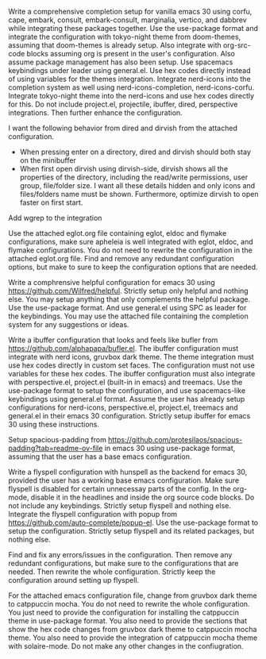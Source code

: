 Write a comprehensive completion setup for vanilla emacs 30 using corfu, cape, embark, consult, embark-consult, marginalia, vertico, and dabbrev while integrating these packages together. Use the use-package format and integrate the configuration with tokyo-night theme from doom-themes, assuming that doom-themes is already setup. Also integrate with org-src-code blocks assuming org is present in the user's configuration. Also assume package management has also been setup.  Use spacemacs keybindings under leader using general.el. Use  hex codes directly instead of using variables for the themes integration. Integrate nerd-icons into the completion system as well using nerd-icons-completion, nerd-icons-corfu. Integrate tokyo-night theme into the nerd-icons and use hex codes directly for this. Do not include project.el, projectile, ibuffer, dired, perspective integrations. Then further enhance the configuration. 


I want the following behavior from dired and dirvish from the attached configuration.
- When pressing enter on a directory, dired and dirvish should both stay on the minibuffer
- When first open dirvish using dirvish-side, dirvish shows all the properties of the directory, including the read/write permissions, user group, file/folder size. I want all these details hidden and only icons and files/folders name must be shown.
Furthermore, optimize dirvish to open faster on first start.

Add wgrep to the integration

Use the attached eglot.org file containing eglot, eldoc and flymake configurations, make sure apheleia is well integrated with eglot, eldoc, and flymake configurations. You do not need to rewrite the configuration in the attached eglot.org file. Find and remove any redundant configuration options, but make to sure to keep the configuration options that are needed.

Write a comphrensive helpful configuration for emacs 30 using https://github.com/Wilfred/helpful. Strictly setup only helpful and nothing else. You may setup anything that only complements the helpful package. Use the use-package format. And use general.el using SPC as leader for the keybindings. You may use the attached file containing the completion system for any suggestions or ideas.

Write a ibuffer configuration that looks and feels like bufler from https://github.com/alphapapa/bufler.el. The ibuffer configuration must integrate with nerd icons, gruvbox dark theme. The theme integration must use hex codes directly in custom set faces. The configuration must not use variables for these hex codes. The ibuffer configuration must also integrate with perspective.el, project.el (built-in in emacs) and treemacs. Use the use-package format to setup the configuration, and use spacemacs-like keybindings using general.el format. Assume the user has already setup configurations for nerd-icons, perspective.el, project.el, treemacs and general.el in their emacs 30 configuration. Strictly setup ibuffer for emacs 30 using these instructions.

Setup spacious-padding from https://github.com/protesilaos/spacious-padding?tab=readme-ov-file in emacs 30 using use-package format, assuming that the user has a base emacs configuration.

Write a flyspell configuration with hunspell as the backend for emacs 30, provided the user has a working base emacs configuration. Make sure flyspell is disabled for certain unnecessay parts of the config. In the org-mode, disable it in the headlines and inside the org source code blocks. Do not include any keybindings. Strictly setup flyspell and nothing else. Integrate the flyspell configuration with popup from https://github.com/auto-complete/popup-el. Use the use-package format to setup the configuration. Strictly setup flyspell and its related packages, but nothing else.

Find and fix any errors/issues in the configuration. Then remove any redundant configurations, but make sure to the configurations that are needed. Then rewrite the whole configuration. Strictly keep the configuration around setting up flyspell.


For the attached emacs configuration file, change from gruvbox dark theme to catppuccin mocha. You do not need to rewrite the whole configuration. You just need to provide the configuration for installing the catppuccin theme in use-package format. You also need to provide the sections that show the hex code changes from gruvbox dark theme to catppuccin mocha theme. You also need to provide the integration of catppuccin mocha theme with solaire-mode. Do not make any other changes in the confiugration. 
